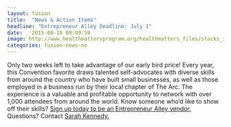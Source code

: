 ```yaml
---
layout: fusion
title:  "News & Action Items"
headline: "Entrepreneur Alley Deadline: July 1"
date:   2015-08-18 09:09:59
image: http://www.healthmattersprogram.org/healthmatters_files/stacks_image_445.png
categories: fusion-news-no
---
```

Only two weeks left to take advantage of our early bird price! Every year, this Convention favorite draws talented self-advocates with diverse skills from around the country who have built small businesses, as well as those employed in a business run by their local chapter of The Arc. The experience is a valuable and profitable opportunity to network with over 1,000 attendees from around the world. Know someone who’d like to show off their skills? <a href="http://convention.thearc.org/sessions/entrepreneur-alley/">Sign up today to be an Entrepreneur Alley vendor.</a> Questions? Contact <a href="mailto:skennedy@thearc.org">Sarah Kennedy.</a>